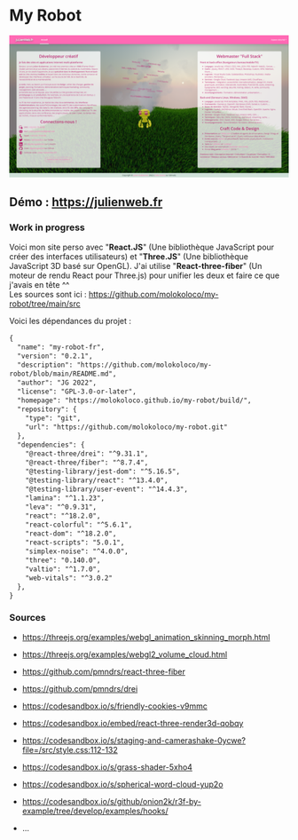 # My Robot

![Demo screen](https://github.com/molokoloco/my-robot/blob/main/public/img/capture-myrobot-1920x975.png?raw=true "Demo in progress")

## Démo : https://julienweb.fr 

### Work in progress
Voici mon site perso avec "**React.JS**" (Une bibliothèque JavaScript pour créer des interfaces utilisateurs) et "**Three.JS**" (Une bibliothèque JavaScript 3D basé sur OpenGL). 
J'ai utilise "**React-three-fiber**" (Un moteur de rendu React pour Three.js) pour unifier les deux et faire ce que j'avais en tête ^^  
Les sources sont ici : https://github.com/molokoloco/my-robot/tree/main/src

Voici les dépendances du projet : 

```
{
  "name": "my-robot-fr",
  "version": "0.2.1",
  "description": "https://github.com/molokoloco/my-robot/blob/main/README.md",
  "author": "JG 2022",
  "license": "GPL-3.0-or-later",
  "homepage": "https://molokoloco.github.io/my-robot/build/",
  "repository": {
    "type": "git",
    "url": "https://github.com/molokoloco/my-robot.git"
  },
  "dependencies": {
    "@react-three/drei": "^9.31.1",
    "@react-three/fiber": "^8.7.4",
    "@testing-library/jest-dom": "^5.16.5",
    "@testing-library/react": "^13.4.0",
    "@testing-library/user-event": "^14.4.3",
    "lamina": "^1.1.23",
    "leva": "^0.9.31",
    "react": "^18.2.0",
    "react-colorful": "^5.6.1",
    "react-dom": "^18.2.0",
    "react-scripts": "5.0.1",
    "simplex-noise": "^4.0.0",
    "three": "0.140.0",
    "valtio": "^1.7.0",
    "web-vitals": "^3.0.2"
  },
}
```

### Sources

* https://threejs.org/examples/webgl_animation_skinning_morph.html
* https://threejs.org/examples/webgl2_volume_cloud.html

* https://github.com/pmndrs/react-three-fiber
* https://github.com/pmndrs/drei

* https://codesandbox.io/s/friendly-cookies-v9mmc
* https://codesandbox.io/embed/react-three-render3d-qobqy
* https://codesandbox.io/s/staging-and-camerashake-0ycwe?file=/src/style.css:112-132
* https://codesandbox.io/s/grass-shader-5xho4
* https://codesandbox.io/s/spherical-word-cloud-yup2o
* https://codesandbox.io/s/github/onion2k/r3f-by-example/tree/develop/examples/hooks/
* ...
